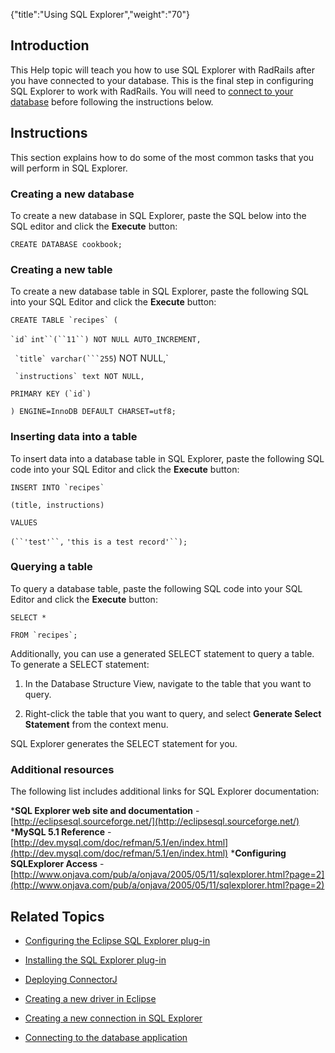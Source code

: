 {"title":"Using SQL Explorer","weight":"70"}

## Introduction

This Help topic will teach you how to use SQL Explorer with RadRails after you have connected to your database. This is the final step in configuring SQL Explorer to work with RadRails. You will need to [connect to your database](/docs/appc/Axway_Appcelerator_Studio/Axway_Appcelerator_Studio_Guide/Customizing_Studio/3rd_Party_DB_Plugins/Connecting_to_the_database_application/) before following the instructions below.

## Instructions

This section explains how to do some of the most common tasks that you will perform in SQL Explorer.

### Creating a new database

To create a new database in SQL Explorer, paste the SQL below into the SQL editor and click the **Execute** button:

`CREATE DATABASE cookbook;`

### Creating a new table

To create a new database table in SQL Explorer, paste the following SQL into your SQL Editor and click the **Execute** button:

``CREATE TABLE `recipes` (``

`` `id` `` `int``(``11``) NOT NULL AUTO_INCREMENT,`

`` `title` varchar(```255``) NOT NULL,`

`` `instructions` text NOT NULL,``

``PRIMARY KEY (`id`)``

`) ENGINE=InnoDB DEFAULT CHARSET=utf8;`

### Inserting data into a table

To insert data into a database table in SQL Explorer, paste the following SQL code into your SQL Editor and click the **Execute** button:

``INSERT INTO `recipes` ``

`(title, instructions)`

`VALUES`

`(``'test'``,` `'this is a test record'``);`

### Querying a table

To query a database table, paste the following SQL code into your SQL Editor and click the **Execute** button:

`SELECT *`

``FROM `recipes`;``

Additionally, you can use a generated SELECT statement to query a table. To generate a SELECT statement:

1. In the Database Structure View, navigate to the table that you want to query.

2. Right-click the table that you want to query, and select **Generate Select Statement** from the context menu.

SQL Explorer generates the SELECT statement for you.

### Additional resources

The following list includes additional links for SQL Explorer documentation:

\***SQL Explorer web site and documentation** - [http://eclipsesql.sourceforge.net/](http://eclipsesql.sourceforge.net/)
\***MySQL 5.1 Reference** - [http://dev.mysql.com/doc/refman/5.1/en/index.html](http://dev.mysql.com/doc/refman/5.1/en/index.html)
\***Configuring SQLExplorer Access** - [http://www.onjava.com/pub/a/onjava/2005/05/11/sqlexplorer.html?page=2](http://www.onjava.com/pub/a/onjava/2005/05/11/sqlexplorer.html?page=2)

## Related Topics

* [Configuring the Eclipse SQL Explorer plug-in](/docs/appc/Axway_Appcelerator_Studio/Axway_Appcelerator_Studio_Guide/Customizing_Studio/3rd_Party_DB_Plugins/Configuring_the_Eclipse_SQL_Explorer_plug-in/)

* [Installing the SQL Explorer plug-in](/docs/appc/Axway_Appcelerator_Studio/Axway_Appcelerator_Studio_Guide/Customizing_Studio/3rd_Party_DB_Plugins/Installing_the_SQL_Explorer_plug-in/)

* [Deploying ConnectorJ](/docs/appc/Axway_Appcelerator_Studio/Axway_Appcelerator_Studio_Guide/Customizing_Studio/3rd_Party_DB_Plugins/Deploying_ConnectorJ/)

* [Creating a new driver in Eclipse](/docs/appc/Axway_Appcelerator_Studio/Axway_Appcelerator_Studio_Guide/Customizing_Studio/3rd_Party_DB_Plugins/Creating_a_new_driver_in_Eclipse/)

* [Creating a new connection in SQL Explorer](/docs/appc/Axway_Appcelerator_Studio/Axway_Appcelerator_Studio_Guide/Customizing_Studio/3rd_Party_DB_Plugins/Creating_a_new_connection_in_SQL_Explorer/)

* [Connecting to the database application](/docs/appc/Axway_Appcelerator_Studio/Axway_Appcelerator_Studio_Guide/Customizing_Studio/3rd_Party_DB_Plugins/Connecting_to_the_database_application/)
